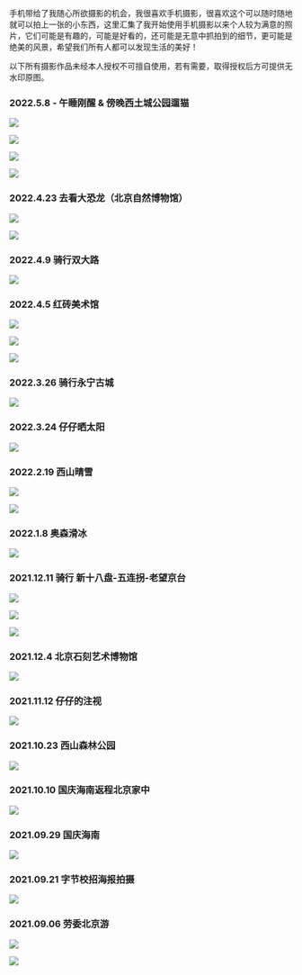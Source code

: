 手机带给了我随心所欲摄影的机会，我很喜欢手机摄影，很喜欢这个可以随时随地就可以拍上一张的小东西，这里汇集了我开始使用手机摄影以来个人较为满意的照片，它们可能是有趣的，可能是好看的，还可能是无意中抓拍到的细节，更可能是绝美的风景，希望我们所有人都可以发现生活的美好！

以下所有摄影作品未经本人授权不可擅自使用，若有需要，取得授权后方可提供无水印原图。

### 2022.5.8 - 午睡刚醒 & 傍晚西土城公园遛猫

![](http://img.pjhubs.com/20220508222748.png)

![](http://img.pjhubs.com/20220508222804.png)

![](http://img.pjhubs.com/20220508222820.png)

![](http://img.pjhubs.com/20220508222838.png)

### 2022.4.23 去看大恐龙（北京自然博物馆）

![](http://img.pjhubs.com/20220508222656.png)

![](http://img.pjhubs.com/20220508222724.png)

### 2022.4.9 骑行双大路

![](http://img.pjhubs.com/20220508222624.png)

### 2022.4.5 红砖美术馆

![](http://img.pjhubs.com/20220508223618.png)

![](http://img.pjhubs.com/20220508223805.png)

![](http://img.pjhubs.com/20220508223959.png)

### 2022.3.26 骑行永宁古城

![](http://img.pjhubs.com/20220508224530.png)

### 2022.3.24 仔仔晒太阳

![](http://img.pjhubs.com/20220508224916.png)

### 2022.2.19 西山晴雪

![](http://img.pjhubs.com/20220508230842.png)

![](http://img.pjhubs.com/20220508231938.png)

### 2022.1.8  奥森滑冰

![](http://img.pjhubs.com/20220508231855.png)

### 2021.12.11 骑行 新十八盘-五连拐-老望京台

![](http://img.pjhubs.com/20220508232831.png)

![](http://img.pjhubs.com/20220508232858.png)

![](http://img.pjhubs.com/20220508233144.png)

### 2021.12.4 北京石刻艺术博物馆

![](http://img.pjhubs.com/20220508233624.png)

### 2021.11.12 仔仔的注视

![](http://img.pjhubs.com/20220508234406.png)

### 2021.10.23 西山森林公园

![](http://img.pjhubs.com/20220509094945.png)

### 2021.10.10 国庆海南返程北京家中

![](http://img.pjhubs.com/20220509095704.png)


### 2021.09.29 国庆海南

![](http://img.pjhubs.com/20220509100745.png)

### 2021.09.21 字节校招海报拍摄

![](http://img.pjhubs.com/20220509100802.png)

### 2021.09.06 劳委北京游

![](http://img.pjhubs.com/20220509101511.png)

![](http://img.pjhubs.com/20220509101812.png)



